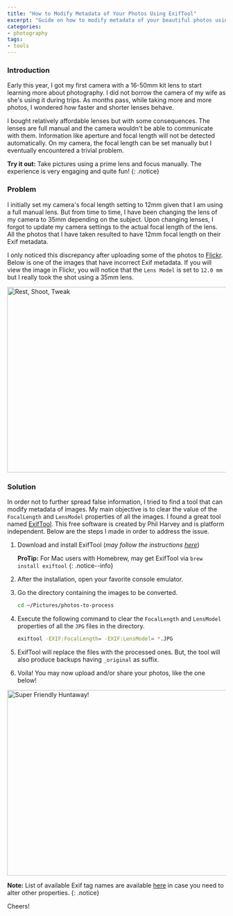 ```yaml
---
title: "How to Modify Metadata of Your Photos Using ExifTool"
excerpt: "Guide on how to modify metadata of your beautiful photos using ExifTool."
categories:
- photography
tags:
- tools
---
```


### Introduction

Early this year, I got my first camera with a 16-50mm kit lens to start learning more about photography. I did not borrow the camera of my wife as she's using it during trips. As months pass, while taking more and more photos, I wondered how faster and shorter lenses behave.

I bought relatively affordable lenses but with some consequences. The lenses are full manual and the camera wouldn't be able to communicate with them. Information like aperture and focal length will not be detected automatically. On my camera, the focal length can be set manually but I eventually encountered a trivial problem.

**Try it out:** Take pictures using a prime lens and focus manually. The experience is very engaging and quite fun!
{: .notice}

### Problem

I initially set my camera's focal length setting to 12mm given that I am using a full manual lens. But from time to time, I have been changing the lens of my camera to 35mm depending on the subject. Upon changing lenses, I forgot to update my camera settings to the actual focal length of the lens. All the photos that I have taken resulted to have 12mm focal length on their Exif metadata.

I only noticed this discrepancy after uploading some of the photos to [Flickr][flickr]. Below is one of the images that have incorrect Exif metadata. If you will view the image in Flickr, you will notice that the `Lens Model` is set to `12.0 mm` but I really took the shot using a 35mm lens.

<a data-flickr-embed="true" data-header="true" href="https://www.flickr.com/photos/oswaldogo/29404044238/in/datetaken-public/" title="Rest, Shoot, Tweak"><img src="https://farm2.staticflickr.com/1810/29404044238_17277f29a2_z.jpg" width="640" height="427" alt="Rest, Shoot, Tweak"></a>

### Solution

In order not to further spread false information, I tried to find a tool that can modify metadata of images. My main objective is to clear the value of the `FocalLength` and `LensModel` properties of all the images. I found a great tool named [ExifTool][exiftool]. This free software is created by Phil Harvey and is platform independent. Below are the steps I made in order to address the issue.

1. Download and install ExifTool (*may follow the instructions [here][install-instructions]*)

    **ProTip:** For Mac users with Homebrew, may get ExifTool via `brew install exiftool`
    {: .notice--info}

2. After the installation, open your favorite console emulator.

3. Go the directory containing the images to be converted.

    ```bash
    cd ~/Pictures/photos-to-process
    ```

4. Execute the following command to clear the `FocalLength` and `LensModel` properties of all the `JPG` files in the directory.

    ```bash
    exiftool -EXIF:FocalLength= -EXIF:LensModel= *.JPG
    ```

5. ExifTool will replace the files with the processed ones. But, the tool will also produce backups having `_original` as suffix.

6. Voila! You may now upload and/or share your photos, like the one below!

<a data-flickr-embed="true" data-header="true"  href="https://www.flickr.com/photos/oswaldogo/28405562707/in/datetaken-public/" title="Super Friendly Huntaway!"><img src="https://farm2.staticflickr.com/1784/28405562707_52a78b1514_z.jpg" width="640" height="427" alt="Super Friendly Huntaway!"></a>

**Note:** List of available Exif tag names are available [here][exif-tags] in case you need to alter other properties.
{: .notice}

Cheers!

<script async src="https://embedr.flickr.com/assets/client-code.js" charset="utf-8"></script>

[exiftool]: https://www.sno.phy.queensu.ca/~phil/exiftool/
[install-instructions]: https://www.sno.phy.queensu.ca/~phil/exiftool/install.html
[exif-tags]: https://www.sno.phy.queensu.ca/~phil/exiftool/TagNames/EXIF.html
[flickr]: https://www.flickr.com/
